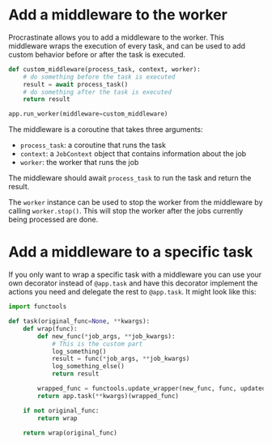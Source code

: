 # Add a middleware to the worker

Procrastinate allows you to add a middleware to the worker. This middleware
wraps the execution of every task, and can be used to add custom behavior before
or after the task is executed.

```python
def custom_middleware(process_task, context, worker):
    # do something before the task is executed
    result = await process_task()
    # do something after the task is executed
    return result

app.run_worker(middleware=custom_middleware)
```

The middleware is a coroutine that takes three arguments:
- `process_task`: a coroutine that runs the task
- `context`: a `JobContext` object that contains information about the job
- `worker`: the worker that runs the job

The middleware should await `process_task` to run the task and return the result.

The `worker` instance can be used to stop the worker from the middleware by
calling `worker.stop()`. This will stop the worker after the jobs currently being
processed are done.

# Add a middleware to a specific task

If you only want to wrap a specific task with a middleware you can use
your own decorator instead of `@app.task` and have this decorator
implement the actions you need and delegate the rest to `@app.task`.
It might look like this:

```python
import functools

def task(original_func=None, **kwargs):
    def wrap(func):
        def new_func(*job_args, **job_kwargs):
            # This is the custom part
            log_something()
            result = func(*job_args, **job_kwargs)
            log_something_else()
            return result

        wrapped_func = functools.update_wrapper(new_func, func, updated=())
        return app.task(**kwargs)(wrapped_func)

    if not original_func:
        return wrap

    return wrap(original_func)
```
